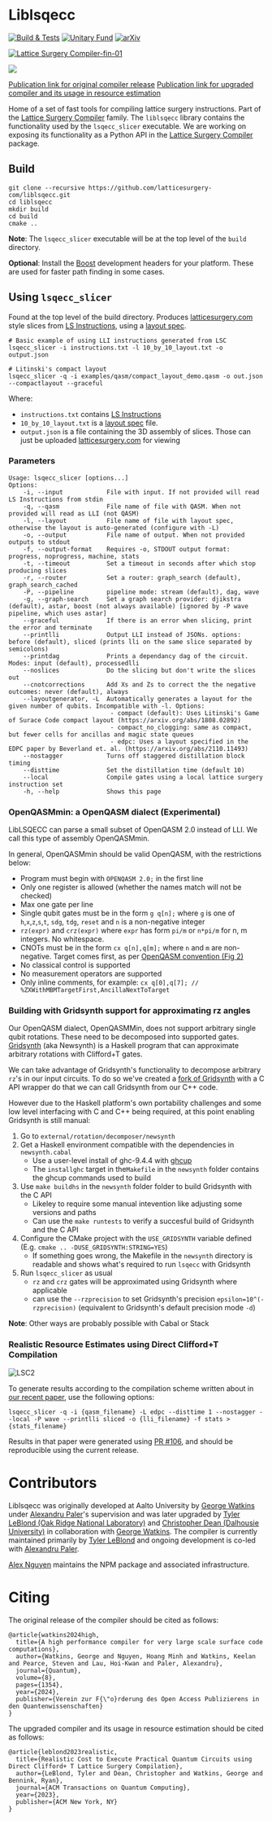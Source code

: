 # Liblsqecc

[![Build & Tests](https://github.com/latticesurgery-com/liblsqecc/actions/workflows/build_and_test.yml/badge.svg)](https://github.com/latticesurgery-com/liblsqecc/actions/workflows/build_and_test.yml)
[![Unitary Fund](https://img.shields.io/badge/Supported%20By-Unitary%20Fund-FFFF00.svg)](https://unitary.fund)
[![arXiv](https://img.shields.io/badge/arXiv-2302.02459-b31b1b.svg)](https://arxiv.org/abs/2302.02459)

[![Lattice Surgery Compiler-fin-01](https://user-images.githubusercontent.com/46719079/150657000-8e83c649-84a8-431b-aab0-d44d847e5a24.png)](https://latticesurgery.com)

![](https://user-images.githubusercontent.com/36427091/193476068-eddfea28-3d91-4398-8de4-3a55bb43faa7.gif)

[Publication link for original compiler release](https://quantum-journal.org/papers/q-2024-05-22-1354/)
[Publication link for upgraded compiler and its usage in resource estimation](https://dl.acm.org/doi/abs/10.1145/3689826)

Home of a set of fast tools for compiling lattice surgery instructions. Part of the [Lattice Surgery Compiler](https://github.com/latticesurgery-com/lattice-surgery-compiler) family. The `liblsqecc` library contains the functionality used by the `lsqecc_slicer` executable. We are working on exposing its functionality as a Python API in the [Lattice Surgery Compiler](https://github.com/latticesurgery-com/lattice-surgery-compiler) package.

## Build
```shell
git clone --recursive https://github.com/latticesurgery-com/liblsqecc.git
cd liblsqecc
mkdir build
cd build
cmake ..
```

**Note**: The `lsqecc_slicer` executable will be at the top level of the `build` directory.

**Optional**: Install the [Boost](https://www.boost.org/) development headers for your platform. These are used for faster path finding in some cases.

## Using `lsqecc_slicer`

Found at the top level of the build directory. Produces [latticesurgery.com](https://latticesurgery.com) style slices from [LS Instructions](https://github.com/latticesurgery-com/lattice-surgery-compiler/issues/246), using a [layout spec](https://github.com/latticesurgery-com/lattice-surgery-compiler/issues/250).
 
```shell
# Basic example of using LLI instructions generated from LSC
lsqecc_slicer -i instructions.txt -l 10_by_10_layout.txt -o output.json

# Litinski's compact layout
lsqecc_slicer -q -i examples/qasm/compact_layout_demo.qasm -o out.json --compactlayout --graceful
```

Where:
 * `instructions.txt` contains [LS Instructions](https://github.com/latticesurgery-com/lattice-surgery-compiler/issues/246)
 * `10_by_10_layout.txt` is a [layout spec](https://github.com/latticesurgery-com/lattice-surgery-compiler/issues/250) file.
 * `output.json` is a file containing the 3D assembly of slices. Those can just be uploaded [latticesurgery.com](https://latticesurgery.com) for viewing

### Parameters

```
Usage: lsqecc_slicer [options...]
Options:
    -i, --input            File with input. If not provided will read LS Instructions from stdin
    -q, --qasm             File name of file with QASM. When not provided will read as LLI (not QASM)
    -l, --layout           File name of file with layout spec, otherwise the layout is auto-generated (configure with -L)
    -o, --output           File name of output. When not provided outputs to stdout
    -f, --output-format    Requires -o, STDOUT output format: progress, noprogress, machine, stats
    -t, --timeout          Set a timeout in seconds after which stop producing slices
    -r, --router           Set a router: graph_search (default), graph_search_cached
    -P, --pipeline         pipeline mode: stream (default), dag, wave
    -g, --graph-search     Set a graph search provider: djikstra (default), astar, boost (not always available) [ignored by -P wave pipeline, which uses astar]
    --graceful             If there is an error when slicing, print the error and terminate
    --printlli             Output LLI instead of JSONs. options: before (default), sliced (prints lli on the same slice separated by semicolons)
    --printdag             Prints a dependancy dag of the circuit. Modes: input (default), processedlli
    --noslices             Do the slicing but don't write the slices out
    --cnotcorrections      Add Xs and Zs to correct the the negative outcomes: never (default), always
    --layoutgenerator, -L  Automatically generates a layout for the given number of qubits. Incompatible with -l. Options:
                            - compact (default): Uses Litinski's Game of Surace Code compact layout (https://arxiv.org/abs/1808.02892)
                            - compact_no_clogging: same as compact, but fewer cells for ancillas and magic state queues
                            - edpc: Uses a layout specified in the EDPC paper by Beverland et. al. (https://arxiv.org/abs/2110.11493)
    --nostagger            Turns off staggered distillation block timing
    --disttime             Set the distillation time (default 10)
    --local                Compile gates using a local lattice surgery instruction set
    -h, --help             Shows this page 
```
### OpenQASMmin: a OpenQASM dialect (Experimental)

LibLSQECC can parse a small subset of OpenQASM 2.0 instead of LLI. We call this type of assembly OpenQASMmin.

In general, OpenQASMmin should be valid OpenQASM, with the restrictions below:
 * Program must begin with `OPENQASM 2.0;` in the first line
 * Only one register is allowed (whether the names match will not be checked)
 * Max one gate per line
 * Single qubit gates must be in the form `g q[n];` where `g` is one of `h`,`x`,`z`,`s`,`t`, `sdg`, `tdg`, `reset` and `n` is a non-negative integer
 * `rz(expr)` and `crz(expr)` where `expr` has form `pi/m` or `n*pi/m` for n, m integers. No whitespace.
 * CNOTs must be in the form `cx q[n],q[m];` where `n` and `m` are non-negative. Target comes first, as per [OpenQASM convention (Fig 2)](https://arxiv.org/pdf/1707.03429.pdf)
 * No classical control is supported
 * No measurement operators are supported
 * Only inline comments, for example: `cx q[0],q[7]; // %ZXWithMBMTargetFirst,AncillaNextToTarget`
 

### Building with Gridsynth support for approximating rz angles

Our OpenQASM dialect, OpenQASMMin, does not support arbitrary single qubit rotations. These need to be decomposed into supported gates. [Gridsynth](https://www.mathstat.dal.ca/~selinger/newsynth/) (aka Newsynth) is a Haskell program that can approximate arbitrary rotations with Clifford+T gates.

We can take advantage of Gridsynth's functionality to decompose arbitrary `rz`'s in our input circuits. To do so we've created a [fork of Gridsynth](https://github.com/latticesurgery-com/rotation-decomposer/tree/main/newsynth) with a C API wrapper do that we can call Gridsynth from our C++ code.

However due to the Haskell platform's own portability challenges and some low level interfacing with C and C++ being required, at this point enabling Gridsynth is still manual:

 1. Go to `external/rotation/decomposer/newsynth`
 2. Get a Haskell environment compatible with the dependencies in `newsynth.cabal`
    * Use a user-level install of ghc-9.4.4 with [ghcup](https://www.haskell.org/ghcup/)
    * The `installghc` target in the`Makefile` in the `newsynth` folder contains the ghcup commands used to build
 3. Use `make buildhs` in the `newsynth` folder folder to build Gridsynth with the C API
    * Likeley to require some manual intevention like adjusting some versions and paths
    * Can use the `make runtests` to verify a succesful build of Gridsynth and the C API
4. Configure the CMake project with the `USE_GRIDSYNTH` variable defined (E.g. `cmake .. -DUSE_GRIDSYNTH:STRING=YES`)
    * If something goes wrong, the Makefile in the `newsynth` directory is readable and shows what's required to run `lsqecc` with Gridsynth
5. Run `lsqecc_slicer` as usual
    * `rz` and `crz` gates will be approximated using Gridsynth where applicable
    * can use the `--rzprecision` to set Gridsynth's precision `epsilon=10^(-rzprecision)` (equivalent to Gridsynth's default precision mode `-d`)

**Note**: Other ways are probably possible with Cabal or Stack

### Realistic Resource Estimates using Direct Clifford+T Compilation
![LSC2](https://github.com/latticesurgery-com/liblsqecc/assets/12632882/4e9a83c5-2933-4edf-9ad4-fbe63791aab9)

To generate results according to the compilation scheme written about in [our recent paper](https://arxiv.org/abs/2311.10686), use the following options:

``` shell
lsqecc_slicer -q -i {qasm_filename} -L edpc --disttime 1 --nostagger --local -P wave --printlli sliced -o {lli_filename} -f stats > {stats_filename}
```

Results in that paper were generated using [PR #106](https://github.com/latticesurgery-com/liblsqecc/pull/106), and should be reproducible using the current release.

# Contributors
Liblsqecc was originally developed at Aalto University by [George Watkins](https://github.com/gwwatkin) under [Alexandru Paler](https://github.com/alexandrupaler)'s supervision and was later upgraded by [Tyler LeBlond (Oak Ridge National Laboratory)](https://github.com/tylerrleblond) and [Christopher Dean (Dalhousie University)](https://github.com/christopherjdean) in collaboration with [George Watkins](https://github.com/gwwatkin). The compiler is currently maintained primarily by [Tyler LeBlond](https://github.com/tylerrleblond) and ongoing development is co-led with [Alexandru Paler](https://github.com/alexandrupaler).

[Alex Nguyen](https://github.com/alexnguyenn) maintains the NPM package and associated infrastructure.

# Citing
The original release of the compiler should be cited as follows:
```
@article{watkins2024high,
  title={A high performance compiler for very large scale surface code computations},
  author={Watkins, George and Nguyen, Hoang Minh and Watkins, Keelan and Pearce, Steven and Lau, Hoi-Kwan and Paler, Alexandru},
  journal={Quantum},
  volume={8},
  pages={1354},
  year={2024},
  publisher={Verein zur F{\"o}rderung des Open Access Publizierens in den Quantenwissenschaften}
}
```

The upgraded compiler and its usage in resource estimation should be cited as follows:
```
@article{leblond2023realistic,
  title={Realistic Cost to Execute Practical Quantum Circuits using Direct Clifford+ T Lattice Surgery Compilation},
  author={LeBlond, Tyler and Dean, Christopher and Watkins, George and Bennink, Ryan},
  journal={ACM Transactions on Quantum Computing},
  year={2023},
  publisher={ACM New York, NY}
}

```
